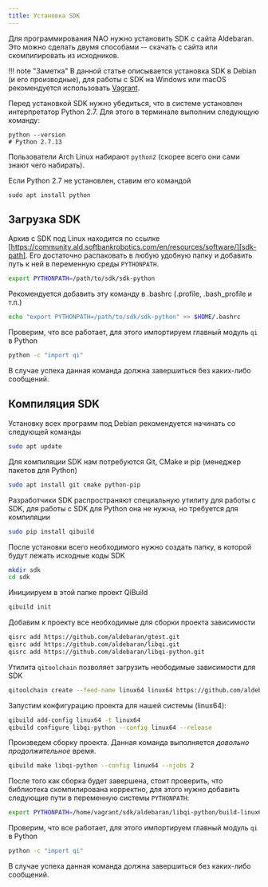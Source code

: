 ```yaml
---
title: Установка SDK
---
```


Для программирования NAO нужно установить SDK с сайта Aldebaran. Это можно
сделать двумя способами -- скачать с сайта или скомпилировать из исходников.

!!! note "Заметка"
	В данной статье описывается установка SDK в Debian (и его производные), для
	работы с SDK на Windows или macOS рекомендуется использовать
	[Vagrant](vagrant.md).

Перед установкой SDK нужно убедиться, что в системе установлен интерпретатор
Python 2.7. Для этого в терминале выполним следующую команду:

	python --version
	# Python 2.7.13

Пользователи Arch Linux набирают `python2` (скорее всего они сами знают чего
набирать).

Если Python 2.7 не установлен, ставим его командой

	sudo apt install python

## Загрузка SDK

Архив с SDK под Linux находится по ссылке
[https://community.ald.softbankrobotics.com/en/resources/software/][sdk-path].
Его достаточно распаковать в любую удобную папку и добавить путь к ней в
переменную среды `PYTHONPATH`.

```bash
export PYTHONPATH=/path/to/sdk/sdk-python
```

Рекомендуется добавить эту команду в .bashrc (.profile, .bash_profile и
т.п.)

```bash
echo "export PYTHONPATH=/path/to/sdk/sdk-python" >> $HOME/.bashrc
```

Проверим, что все работает, для этого импортируем главный модуль `qi` в Python

```bash
python -c "import qi"
```

В случае успеха данная команда должна завершиться без каких-либо сообщений.

## Компиляция SDK

Установку всех программ под Debian рекомендуется начинать со следующей команды

```bash
sudo apt update
```

Для компиляции SDK нам потребуются Git, CMake и pip (менеджер пакетов для
Python)

```bash
sudo apt install git cmake python-pip
```

Разработчики SDK распространяют специальную утилиту для работы с SDK, для работы
с SDK для Python она не нужна, но требуется для компиляции

```bash
sudo pip install qibuild
```

После установки всего необходимого нужно создать папку, в которой будут лежать
исходные коды SDK

```bash
mkdir sdk
cd sdk
```

Инициируем в этой папке проект QiBuild

```bash
qibuild init
```

Добавим к проекту все необходимые для сборки проекта зависимости

```bash
qisrc add https://github.com/aldebaran/gtest.git
qisrc add https://github.com/aldebaran/libqi.git
qisrc add https://github.com/aldebaran/libqi-python.git
```

Утилита `qitoolchain` позволяет загрузить неободимые зависимости для SDK

```bash
qitoolchain create --feed-name linux64 linux64 https://github.com/aldebaran/toolchains.git
```

Запустим конфигурацию проекта для нашей системы (linux64):

``` bash
qibuild add-config linux64 -t linux64
qibuild configure libqi-python --config linux64 --release
```

Произведем сборку проекта. Данная команда выполняется _довольно продолжительное_
время.

```bash
qibuild make libqi-python --config linux64 --njobs 2
```

После того как сборка будет завершена, стоит проверить, что библиотека
скомпилирована корректно, для этого нужно добавить следующие пути в переменную
системы `PYTHONPATH`:

```bash
export PYTHONPATH=/home/vagrant/sdk/aldebaran/libqi-python/build-linux64/sdk/lib/python2.7/site-packages:/home/vagrant/sdk/aldebaran/libqi-python/build-linux64/sdk/lib
```

Проверим, что все работает, для этого импортируем главный модуль `qi` в Python

```bash
python -c "import qi"
```

В случае успеха данная команда должна завершиться без каких-либо сообщений.

[sdk-path]: https://community-static.aldebaran.com/resources/2.1.4.13/sdk-python/pynaoqi-python2.7-2.1.4.13-linux64.tar.gz